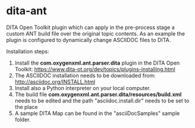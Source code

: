 # dita-ant
DITA Open Toolkit plugin which can apply in the pre-process stage a custom ANT build file over the original topic contents.
As an example the plugin is configured to dynamically change ASCIIDOC files to DITA. 

Installation steps:

1. Install the **com.oxygenxml.ant.parser.dita** plugin in the DITA Open Toolkit: https://www.dita-ot.org/dev/topics/plugins-installing.html
1. The ASCIIDOC installation needs to be downloaded from: http://asciidoc.org/INSTALL.html
1. Install also a Python interpreter on your local computer.
1. The build file **com.oxygenxml.ant.parser.dita/resources/build.xml** needs to be edited and the path "asciidoc.install.dir" needs to be set to the place 
1. A sample DITA Map can be found in the "asciiDocSamples" sample folder.

